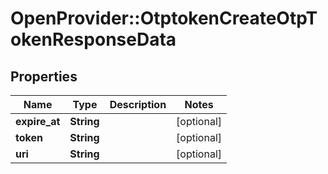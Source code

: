 # OpenProvider::OtptokenCreateOtpTokenResponseData

## Properties
Name | Type | Description | Notes
------------ | ------------- | ------------- | -------------
**expire_at** | **String** |  | [optional] 
**token** | **String** |  | [optional] 
**uri** | **String** |  | [optional] 

